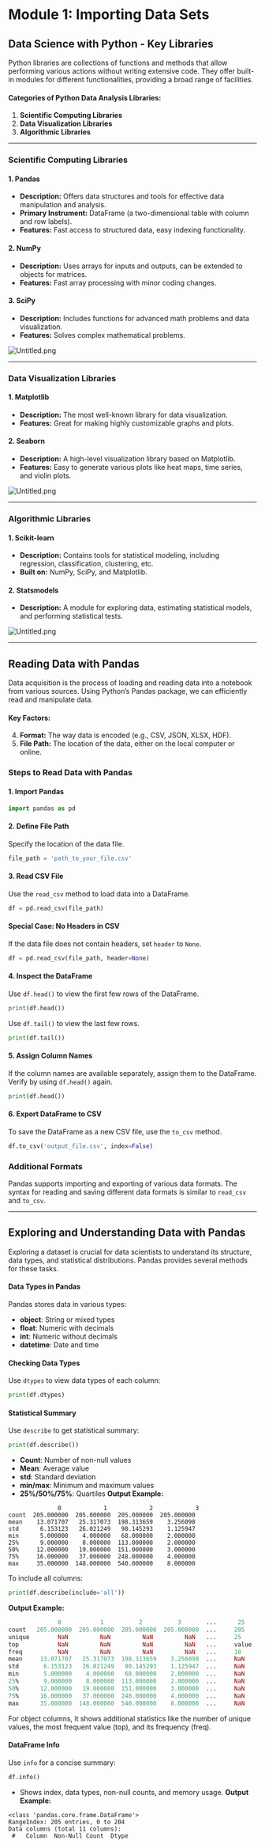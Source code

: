 

# Module 1: Importing Data Sets
## Data Science with Python - Key Libraries
Python libraries are collections of functions and methods that allow performing various actions without writing extensive code. They offer built-in modules for different functionalities, providing a broad range of facilities.
#### Categories of Python Data Analysis Libraries:
1. **Scientific Computing Libraries**
2. **Data Visualization Libraries**
3. **Algorithmic Libraries**

___
### Scientific Computing Libraries
#### 1. **Pandas**
- **Description:** Offers data structures and tools for effective data manipulation and analysis.
- **Primary Instrument:** DataFrame (a two-dimensional table with column and row labels).
- **Features:** Fast access to structured data, easy indexing functionality.
#### 2. **NumPy**
- **Description:** Uses arrays for inputs and outputs, can be extended to objects for matrices.
- **Features:** Fast array processing with minor coding changes.
#### 3. **SciPy**
- **Description:** Includes functions for advanced math problems and data visualization.
- **Features:** Solves complex mathematical problems.

![Untitled.png](https://prod-files-secure.s3.us-west-2.amazonaws.com/03e82b26-cccb-4906-bb56-adabcbdc0655/997ac361-58a8-4f04-bb0f-79fea4baa761/Untitled.png?X-Amz-Algorithm=AWS4-HMAC-SHA256&X-Amz-Content-Sha256=UNSIGNED-PAYLOAD&X-Amz-Credential=ASIAZI2LB466TX5M7RFP%2F20250130%2Fus-west-2%2Fs3%2Faws4_request&X-Amz-Date=20250130T201543Z&X-Amz-Expires=3600&X-Amz-Security-Token=IQoJb3JpZ2luX2VjEKT%2F%2F%2F%2F%2F%2F%2F%2F%2F%2FwEaCXVzLXdlc3QtMiJHMEUCIGu4L%2B9hKZ921MCUrgFU2T2w4bk2YPuKsJHVeLaobJitAiEAp4acx1JF0mZSNPILUdBGC9ogrGiz5TB%2B8%2F5YTPZo2NAqiAQIrf%2F%2F%2F%2F%2F%2F%2F%2F%2F%2FARAAGgw2Mzc0MjMxODM4MDUiDF1biO7yMJCD4GVywSrcAzhO7A5RD8VhThX7ddmP5M4Y%2F2qBSgy9%2F%2FhdUXP7hyWluosUH2kGaB55d2iM7TPRku5lATllTFjwr1%2BbugyD6D0t%2Bk8jL37DYcC9NxFvOQHRX6OOlA5%2BfPlnGjk5yniwbOpjb2zOwTrGdiL1MgWXTwZ%2BgsCMKyK7wy4ay43UyfLU70BHCSCS4pKTu2Wot9YTWVdvymKUzTzfS86%2FSg3ERILDMdeW85hi7W6G60Q2rsWczYp8T1i1DfOY7xXVtLog5%2FCgpZE31VV%2F7THlut1fCPUL7dEApt7JyZMo6xi4yy7OU2V81g39LQ04BosmcC7ILNFzRG2DUDTmhzXoMufesOBqPv9gUbVWDnM6VY0PDtcAxwaIIWBO8TqBzQ3GxtC%2F55PHFfyjdLdqBcWdXlmTpLqtPOYjn03%2BefCiQH1%2FWrTmUDDicqSre1beBWTwn2bXB98zBK9LtPT32yArPX3G7USV0sO0cYMkJLAle1bewN%2FPJFacRoGh04gz4ZtTYqqpc7TfVnqkGkUTplQLPvaIV3snG%2BT87r9ua%2F71izy4PK5v75Pc1JSBShVAI3Zdz624iilIlMj7AHBHjFPN%2BAZX1jqMLYUHnfY6LQxXfG%2F2l%2FXShPU0Tsld8AXxN3TYMI%2Bq77wGOqUBE47FF9tgSFJquQpo7l%2BwEX3eU8D%2BN%2B8IJ8lnWJQVwgvUDRDK6FvDq086b9tiu5BfGwbijIOwP79WNJmbV3jjn5Amsgv47mWPIqLjVe7495y2JqhVIjrnCobDnp3PcM0vlRRkYcSuXbyVx8hpWS2ZCX5d%2FTy6uxSfD%2BVpc2J6pLi08bVaBsPzaoJJhiveCtN6O0ioo2XwHy4hPaOQLOsuVotpk6HE&X-Amz-Signature=31d6d5ac63b2300ae30e2204a39012ab823a4c80c25d1ee6a8dbb6de27f31886&X-Amz-SignedHeaders=host&x-id=GetObject)
___
### Data Visualization Libraries
#### 1. **Matplotlib**
- **Description:** The most well-known library for data visualization.
- **Features:** Great for making highly customizable graphs and plots.
#### 2. **Seaborn**
- **Description:** A high-level visualization library based on Matplotlib.
- **Features:** Easy to generate various plots like heat maps, time series, and violin plots.

![Untitled.png](https://prod-files-secure.s3.us-west-2.amazonaws.com/03e82b26-cccb-4906-bb56-adabcbdc0655/733d1e42-5a53-4fd8-90c1-3d85254369a6/Untitled.png?X-Amz-Algorithm=AWS4-HMAC-SHA256&X-Amz-Content-Sha256=UNSIGNED-PAYLOAD&X-Amz-Credential=ASIAZI2LB466YJEV6R7E%2F20250130%2Fus-west-2%2Fs3%2Faws4_request&X-Amz-Date=20250130T201542Z&X-Amz-Expires=3600&X-Amz-Security-Token=IQoJb3JpZ2luX2VjEKT%2F%2F%2F%2F%2F%2F%2F%2F%2F%2FwEaCXVzLXdlc3QtMiJHMEUCIFfOpRhlssnbIjDK%2B2afstqBJvBv5F7Ps5PPyNu6agY0AiEA637PB6UhtPJHA1ucaow1fogXWMNgPBK806I7DQTlhroqiAQIrf%2F%2F%2F%2F%2F%2F%2F%2F%2F%2FARAAGgw2Mzc0MjMxODM4MDUiDA6xwe4y6QfOuOMBSSrcA4wJCfGSaiYXJp7uM0lBeu%2F4dwWrGctV980J24OOPAgVIlGtbu8bUbbIco4ocgEnvVA%2FH7opwNx5bMSp5KkAZxPMCxnSqTGzGxbOiixsJ6L22olh6ZlhiPK7dKUq7jpCnwhy3Cko5bDCs1hp2rzqShlL2jL30HZ%2BZdDJDkuKvwemmg0Q5G4SfaEPAu8V8me0gQz%2FYgYA6jKMUc7gls4zG5zS%2B8QjLtkl%2BgmQoZ%2BAy7wVNHd6j%2BFPYnUUpdJ92awL4A427j4t37hsD1%2F0i083IxuDxZkpst2%2Fa5GjHA5HrUe2xD2gH5SPC5OzKOIV34vfhFZyh1r8W5Sp0%2Fe8fEsxoJ4k7UNrgZlWbQ5r009y0b3ggO882Nm1A0%2BBA%2F3U7o2jVZwXBMPm9fitLCZQqB%2FxRUo558PXnJrtrX7CmVw8NvFV5gWZmKevveTR8XmtxRRQvi0LNcH8u3cYKuZ2DJj6p6EBeIKj3ou8mYN2dkgcqPPzFfSIEi%2BqjA5zA2XqdtxRRSCyW%2BHL4OQ9A%2Fj0BYnm5r4foNIASpO3BIXI3tzzCFr2wekSBds3iUODciN7Iw2CKnPGLc%2BaIFX%2FbiygWXt1jktXMTD9rmhj7LoveJL7a%2Frq5Ah3do2AzQiRMq5kMIiq77wGOqUB%2BOqCwStIVSgUwfDOf8u7MkP%2F%2FNU%2FUX8rxPRlmZQd7%2FlEGVrKOyGV2Cie9hImpE5thNBAJSAFLpsHIuqS7ki16snC1ZJB%2BmgTFFmEUoUQZj2F1Xzfs5MkOEy7DOXsdMROze%2FqYQTjuaomCel3WX49QbLJ%2Bx1F%2BRKm0XOl0NgvS7%2FQSVtcsfhjTtK1JlFEGYEJy3Ep9lauTo%2BsjtnxftVmoX8cIviy&X-Amz-Signature=ddb6511b11d4fdd9079c0041e5aaaaecc8a53dcaaa4dae8161435decbafdaefb&X-Amz-SignedHeaders=host&x-id=GetObject)
___
### Algorithmic Libraries
#### 1. **Scikit-learn**
- **Description:** Contains tools for statistical modeling, including regression, classification, clustering, etc.
- **Built on:** NumPy, SciPy, and Matplotlib.
#### 2. **Statsmodels**
- **Description:** A module for exploring data, estimating statistical models, and performing statistical tests.

![Untitled.png](https://prod-files-secure.s3.us-west-2.amazonaws.com/03e82b26-cccb-4906-bb56-adabcbdc0655/c62885f5-417d-4179-834f-d68f8f2bdf39/Untitled.png?X-Amz-Algorithm=AWS4-HMAC-SHA256&X-Amz-Content-Sha256=UNSIGNED-PAYLOAD&X-Amz-Credential=ASIAZI2LB466YJEV6R7E%2F20250130%2Fus-west-2%2Fs3%2Faws4_request&X-Amz-Date=20250130T201542Z&X-Amz-Expires=3600&X-Amz-Security-Token=IQoJb3JpZ2luX2VjEKT%2F%2F%2F%2F%2F%2F%2F%2F%2F%2FwEaCXVzLXdlc3QtMiJHMEUCIFfOpRhlssnbIjDK%2B2afstqBJvBv5F7Ps5PPyNu6agY0AiEA637PB6UhtPJHA1ucaow1fogXWMNgPBK806I7DQTlhroqiAQIrf%2F%2F%2F%2F%2F%2F%2F%2F%2F%2FARAAGgw2Mzc0MjMxODM4MDUiDA6xwe4y6QfOuOMBSSrcA4wJCfGSaiYXJp7uM0lBeu%2F4dwWrGctV980J24OOPAgVIlGtbu8bUbbIco4ocgEnvVA%2FH7opwNx5bMSp5KkAZxPMCxnSqTGzGxbOiixsJ6L22olh6ZlhiPK7dKUq7jpCnwhy3Cko5bDCs1hp2rzqShlL2jL30HZ%2BZdDJDkuKvwemmg0Q5G4SfaEPAu8V8me0gQz%2FYgYA6jKMUc7gls4zG5zS%2B8QjLtkl%2BgmQoZ%2BAy7wVNHd6j%2BFPYnUUpdJ92awL4A427j4t37hsD1%2F0i083IxuDxZkpst2%2Fa5GjHA5HrUe2xD2gH5SPC5OzKOIV34vfhFZyh1r8W5Sp0%2Fe8fEsxoJ4k7UNrgZlWbQ5r009y0b3ggO882Nm1A0%2BBA%2F3U7o2jVZwXBMPm9fitLCZQqB%2FxRUo558PXnJrtrX7CmVw8NvFV5gWZmKevveTR8XmtxRRQvi0LNcH8u3cYKuZ2DJj6p6EBeIKj3ou8mYN2dkgcqPPzFfSIEi%2BqjA5zA2XqdtxRRSCyW%2BHL4OQ9A%2Fj0BYnm5r4foNIASpO3BIXI3tzzCFr2wekSBds3iUODciN7Iw2CKnPGLc%2BaIFX%2FbiygWXt1jktXMTD9rmhj7LoveJL7a%2Frq5Ah3do2AzQiRMq5kMIiq77wGOqUB%2BOqCwStIVSgUwfDOf8u7MkP%2F%2FNU%2FUX8rxPRlmZQd7%2FlEGVrKOyGV2Cie9hImpE5thNBAJSAFLpsHIuqS7ki16snC1ZJB%2BmgTFFmEUoUQZj2F1Xzfs5MkOEy7DOXsdMROze%2FqYQTjuaomCel3WX49QbLJ%2Bx1F%2BRKm0XOl0NgvS7%2FQSVtcsfhjTtK1JlFEGYEJy3Ep9lauTo%2BsjtnxftVmoX8cIviy&X-Amz-Signature=43413d403ef69cd53d914ea261c2382d8065842b5f68127dca272794e1a7081d&X-Amz-SignedHeaders=host&x-id=GetObject)
___
## Reading Data with Pandas
Data acquisition is the process of loading and reading data into a notebook from various sources. Using Python’s Pandas package, we can efficiently read and manipulate data.
#### Key Factors:
4. **Format:** The way data is encoded (e.g., CSV, JSON, XLSX, HDF).
5. **File Path:** The location of the data, either on the local computer or online.
### Steps to Read Data with Pandas
#### 1. **Import Pandas**
```python
import pandas as pd
```
#### 2. **Define File Path**
Specify the location of the data file.
```python
file_path = 'path_to_your_file.csv'
```
#### 3. **Read CSV File**
Use the `read_csv` method to load data into a DataFrame.
```python
df = pd.read_csv(file_path)
```
#### Special Case: No Headers in CSV
If the data file does not contain headers, set `header` to `None`.
```python
df = pd.read_csv(file_path, header=None)
```
#### 4. **Inspect the DataFrame**
Use `df.head()` to view the first few rows of the DataFrame.
```python
print(df.head())
```
Use `df.tail()` to view the last few rows.
```python
print(df.tail())
```
#### 5. **Assign Column Names**
If the column names are available separately, assign them to the DataFrame.
Verify by using `df.head()` again.
```python
print(df.head())
```
#### 6. **Export DataFrame to CSV**
To save the DataFrame as a new CSV file, use the `to_csv` method.
```python
df.to_csv('output_file.csv', index=False)
```
### Additional Formats
Pandas supports importing and exporting of various data formats. The syntax for reading and saving different data formats is similar to `read_csv` and `to_csv`.
___
## Exploring and Understanding Data with Pandas
Exploring a dataset is crucial for data scientists to understand its structure, data types, and statistical distributions. Pandas provides several methods for these tasks.
#### Data Types in Pandas
Pandas stores data in various types:
- **object**: String or mixed types
- **float**: Numeric with decimals
- **int**: Numeric without decimals
- **datetime**: Date and time
#### Checking Data Types
Use `dtypes` to view data types of each column:
```python
print(df.dtypes)
```
#### Statistical Summary
Use `describe` to get statistical summary:
```python
print(df.describe())
```
- **Count**: Number of non-null values
- **Mean**: Average value
- **std**: Standard deviation
- **min/max**: Minimum and maximum values
- **25%/50%/75%**: Quartiles
**Output Example:**
```plain text
              0            1            2            3
count  205.000000  205.000000  205.000000  205.000000
mean    13.071707   25.317073  198.313659    3.256098
std      6.153123   26.021249   90.145293    1.125947
min      5.000000    4.000000   68.000000    2.000000
25%      9.000000    8.000000  113.000000    2.000000
50%     12.000000   19.000000  151.000000    3.000000
75%     16.000000   37.000000  248.000000    4.000000
max     35.000000  148.000000  540.000000    8.000000
```
To include all columns:
```python
print(df.describe(include='all'))
```
**Output Example:**
```r
              0           1          2          3       ...      25       26       27
count   205.000000  205.000000  205.000000  205.000000  ...     205      205      205
unique        NaN         NaN         NaN         NaN   ...     25       25       25
top           NaN         NaN         NaN         NaN   ...     value    value    value
freq          NaN         NaN         NaN         NaN   ...     10       10       10
mean     13.071707   25.317073  198.313659    3.256098  ...     NaN      NaN      NaN
std       6.153123   26.021249   90.145293    1.125947  ...     NaN      NaN      NaN
min       5.000000    4.000000   68.000000    2.000000  ...     NaN      NaN      NaN
25%       9.000000    8.000000  113.000000    2.000000  ...     NaN      NaN      NaN
50%      12.000000   19.000000  151.000000    3.000000  ...     NaN      NaN      NaN
75%      16.000000   37.000000  248.000000    4.000000  ...     NaN      NaN      NaN
max      35.000000  148.000000  540.000000    8.000000  ...     NaN      NaN      NaN
```
For object columns, it shows additional statistics like the number of unique values, the most frequent value (top), and its frequency (freq).
#### DataFrame Info
Use `info` for a concise summary:
```python
df.info()
```
- Shows index, data types, non-null counts, and memory usage.
**Output Example:**
```less
<class 'pandas.core.frame.DataFrame'>
RangeIndex: 205 entries, 0 to 204
Data columns (total 11 columns):
 #   Column  Non-Null Count  Dtype

